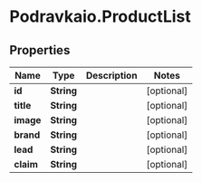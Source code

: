 # Podravkaio.ProductList

## Properties
Name | Type | Description | Notes
------------ | ------------- | ------------- | -------------
**id** | **String** |  | [optional] 
**title** | **String** |  | [optional] 
**image** | **String** |  | [optional] 
**brand** | **String** |  | [optional] 
**lead** | **String** |  | [optional] 
**claim** | **String** |  | [optional] 


